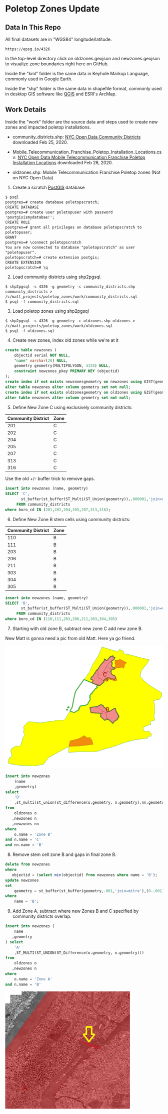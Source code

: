 # Poletop Zones Update


## Data In This Repo

All final datasets are in "WGS84" longitude/latitude.  

    https://epsg.io/4326

In the top-level directory click on oldzones.geojson and newzones.geojson to 
visualize zone boundaries right here on GitHub.

Inside the "kml" folder is the same data in Keyhole Markup Language, commonly
used in Google Earth.

Inside the "shp" folder is the same data in shapefile format, commonly used in
desktop GIS software like [QGIS](https://www.qgis.org/en/site/) and ESRI's ArcMap.



## Work Details

Inside the "work" folder are the source data and steps used to create new zones and impacted poletop installations.  

* community_districts.shp: [NYC Open Data Community Districts](https://data.cityofnewyork.us/dataset/Community-Districts-Water-Areas-Included-/mzpm-a6vd) downloaded Feb 25, 2020.

* Mobile_Telecommunication_Franchise_Poletop_Installation_Locations.csv: [NYC Open Data Mobile Telecommunication Franchise Poletop Installation Locations](https://data.cityofnewyork.us/City-Government/Mobile-Telecommunication-Franchise-Poletop-Install/tbgj-tdd6) downloaded Feb 26, 2020.

* oldzones.shp: Mobile Telecommunication Franchise Poletop zones (Not on NYC Open Data)

1. Create a scratch [PostGIS](https://github.com/mattyschell/howdoipostgis) database 

```shell
$ psql
postgres=# create database poletopscratch;
CREATE DATABASE
postgres=# create user poletopuser with password 'postgisismydatabae!';
CREATE ROLE
postgres=# grant all privileges on database poletopscratch to poletopuser;
GRANT
postgres=# \connect poletopscratch
You are now connected to database "poletopscratch" as user "poletopuser".
poletopscratch=# create extension postgis;
CREATE EXTENSION
poletopscratch=# \q
```

2. Load community districts using shp2pgsql.

```shell
$ shp2pgsql -s 4326 -g geometry -c community_districts.shp community_districts > /c/matt_projects/poletop_zones/work/community_districts.sql
$ psql -f community_districts.sql
```

3. Load poletop zones using shp2pgsql

```shell
$ shp2pgsql -s 4326 -g geometry -c oldzones.shp oldzones > /c/matt_projects/poletop_zones/work/oldzones.sql
$ psql -f oldzones.sql
```

4. Create new zones, index old zones while we're at it
```sql
create table newzones (
	objectid serial NOT NULL,
	"name" varchar(20) NULL,
	geometry geometry(MULTIPOLYGON, 4326) NULL,
	constraint newzones_pkey PRIMARY KEY (objectid)
);
create index if not exists newzonesgeometry on newzones using GIST(geometry);
alter table newzones alter column geometry set not null;
create index if not exists oldzonesgeometry on oldzones using GIST(geometry);
alter table newzones alter column geometry set not null;

```

5. Define New Zone C using exclusively community districts: 

| Community District | Zone |
| ------------------ | ---- |
| 201                | C    |
| 202                | C    |
| 204                | C    |
| 205                | C    |
| 207                | C    |
| 313                | C    |
| 316                | C    |

Use the old +/- buffer trick to remove gaps.

```sql
insert into newzones (name, geometry)
SELECT 'C',
       st_buffer(st_buffer(ST_Multi(ST_Union(geometry)),.000001,'join=mitre'),(0-.000001),'join=mitre')  geom
     FROM community_districts
where boro_cd IN (201,202,204,205,207,313,316);
```


6. Define New Zone B stem cells using community districts:

| Community District | Zone |
| ------------------ | ---- |
| 110                | B    |
| 111                | B    |
| 203                | B    |
| 206                | B    |
| 211                | B    |
| 303                | B    |
| 304                | B    |
| 305                | B    |

```sql
insert into newzones (name, geometry)
SELECT 'B',
       st_buffer(st_buffer(ST_Multi(ST_Union(geometry)),.000001,'join=mitre'),(0-.000001),'join=mitre')  geom
     FROM community_districts
where boro_cd IN (110,111,203,206,211,303,304,305)
```

7. Starting with old zone B, subtract new zone C add new zone B.

New Matt is gonna need a pic from old Matt.  Here ya go friend.

![friends](work/step7.png)

```sql
insert into newzones 
    (name
    ,geometry)
select
    'B'
    ,st_multi(st_union(st_difference(o.geometry, n.geometry),nn.geometry))
from
    oldzones o
   ,newzones n
   ,newzones nn
where
    o.name = 'Zone B'
and n.name = 'C'
and nn.name = 'B'
```

8. Remove stem cell zone B and gaps in final zone B. 

```sql
delete from newzones
where 
   objectid = (select min(objectid) from newzones where name = 'B');
update newzones
set
    geometry = st_buffer(st_buffer(geometry,.001,'join=mitre'),(0-.001),'join=mitre')
where 
    name = 'B';
```

9. Add Zone A, subtract where new Zones B and C specified by community districts overlap.

```sql
insert into newzones (
    name
   ,geometry
) select
    'A'
    ,ST_MULTI(ST_UNION(ST_Difference(o.geometry, n.geometry)))
from 
    oldzones o
   ,newzones n
where 
    o.name = 'Zone A'
and n.name = 'B'
```
![friends2](work/step9.png)


